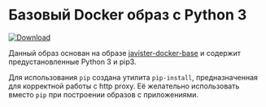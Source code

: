 # Базовый Docker образ с Python 3

[ ![Download](https://api.bintray.com/packages/javister/docker/javister%3Ajavister-docker-python3/images/download.svg) ](https://bintray.com/javister/docker/javister%3Ajavister-docker-python3/_latestVersion)

Данный образ основан на образе [javister-docker-base](https://github.com/javister/javister-docker-base) и содержит 
предустановленные Python 3 и pip3.

Для использования `pip` создана утилита `pip-install`, предназначенная для корректной работы с http proxy.
Её желательно использовать вместо `pip` при построении образов с приложениями.